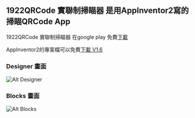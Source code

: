 ## 1922QRCode 實聯制掃瞄器 是用AppInventor2寫的掃瞄QRCode App

1922QRCode 實聯制掃瞄器 在google play 免費[下載](https://play.google.com/store/apps/details?id=appinventor.ai_yaze_lin_j303.QRCodeScanner)   

AppInventor2的專案檔可以免費[下載 V1.6 ](https://yazelin.github.io/QRCodeScanner/QRCodeScanner1_6.aia)

### Designer 畫面
![Alt Designer](https://yazelin.github.io/QRCodeScanner/Designer.png)

### Blocks 畫面
![Alt Blocks](https://yazelin.github.io/QRCodeScanner/Blocks.png)

